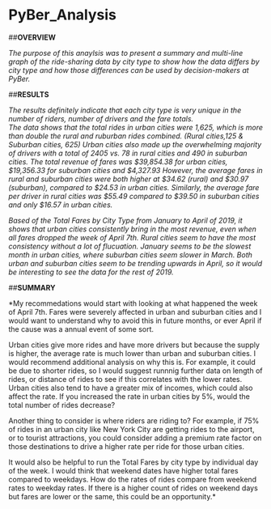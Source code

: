# PyBer_Analysis

##**OVERVIEW**

*The purpose of this anaylsis was to present a summary and multi-line graph of the ride-sharing data by city type to show how the data differs by city type and how those differences can be used by decision-makers at PyBer.*


##**RESULTS**

*The results definitely indicate that each city type is very unique in the number of riders, number of drivers and the fare totals.  
The data shows that the total rides in urban cities were 1,625, which is more than double the rural and ruburban rides combined. (Rural cities,125 & Suburban cities, 625)
Urban cities also made up the overwhelming majority of drivers with a total of 2405 vs. 78 in rural cities and 490 in suburban cities. 
The total revenue of fares was $39,854.38 for urban cities, $19,356.33 for suburban cities and $4,327.93
However, the average fares in rural and suburban cities were both higher at $34.62 (rural) and $30.97 (suburban), compared to $24.53 in urban cities. 
Similarly, the average fare per driver in rural cities was $55.49 compared to $39.50 in suburban cities and only $16.57 in urban cities.* 



*Based of the Total Fares by City Type from January to April of 2019, it shows that urban cities consistently bring in the most revenue, even when all fares dropped the week of April 7th. Rural cities seem to have the most consistency without a lot of flucuation. January seems to be the slowest month in urban cities, where suburban cities seem slower in March. Both urban and suburban cities seem to be trending upwards in April, so it would be interesting to see the data for the rest of 2019.* 



##**SUMMARY**

*My recommedations would start with looking at what happened the week of April 7th. Fares were severely affected in urban and suburban cities and I would want to understand why to avoid this in future months, or ever April if the cause was a annual event of some sort. 

Urban cities give more rides and have more drivers but because the supply is higher, the average rate is much lower than urban and suburban cities. I would recommend additional analysis on why this is. For example, it could be due to shorter rides, so I would suggest runnnig further data on length of rides, or distance of rides to see if this correlates with the lower rates. Urban cities also tend to have a greater mix of incomes, which could also affect the rate. If you increased the rate in urban cities by 5%, would the total number of rides decrease? 

Another thing to consider is where riders are riding to? For example, if 75% of rides in an urban city like New York City are getting rides to the airport, or to tourist attractions, you could consider adding a premium rate factor on those destinations to drive a higher rate per ride for those urban cities. 

It would also be helpful to run the Total Fares by city type by individual day of the week. I would think that weekend dates have higher total fares compared to weekdays. How do the rates of rides compare from weekend rates to weekday rates. If there is a higher count of rides on weekend days but fares are lower or the same, this could be an opportunity.*  
 


